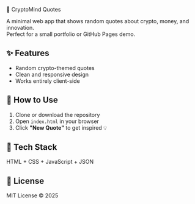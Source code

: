 🧠 CryptoMind Quotes

A minimal web app that shows random quotes about crypto, money, and innovation.  
Perfect for a small portfolio or GitHub Pages demo.

## ✨ Features
- Random crypto-themed quotes  
- Clean and responsive design  
- Works entirely client-side  

## 🚀 How to Use
1. Clone or download the repository  
2. Open `index.html` in your browser  
3. Click **"New Quote"** to get inspired 💡

## 🧰 Tech Stack
HTML + CSS + JavaScript + JSON

## 🪪 License
MIT License © 2025
